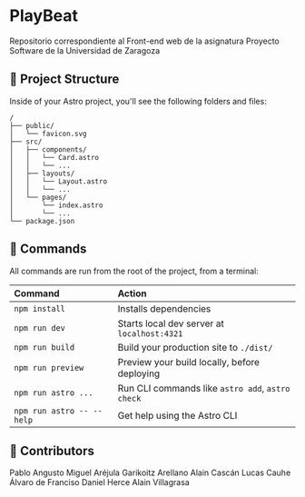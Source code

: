 # PlayBeat
Repositorio correspondiente al Front-end web de la asignatura Proyecto Software de la Universidad de Zaragoza

## 🚀 Project Structure

Inside of your Astro project, you'll see the following folders and files:

```text
/
├── public/
│   └── favicon.svg
├── src/
│   ├── components/
│   │   └── Card.astro
│   │   └── ...
│   ├── layouts/
│   │   └── Layout.astro
│   │   └── ...
│   └── pages/
│       └── index.astro
│       └── ...
└── package.json
```

## 🧞 Commands

All commands are run from the root of the project, from a terminal:

| Command                   | Action                                           |
| :------------------------ | :----------------------------------------------- |
| `npm install`             | Installs dependencies                            |
| `npm run dev`             | Starts local dev server at `localhost:4321`      |
| `npm run build`           | Build your production site to `./dist/`          |
| `npm run preview`         | Preview your build locally, before deploying     |
| `npm run astro ...`       | Run CLI commands like `astro add`, `astro check` |
| `npm run astro -- --help` | Get help using the Astro CLI                     |

## 👥 Contributors 
Pablo Angusto 
Miguel Aréjula 
Garikoitz Arellano
Alain Cascán
Lucas Cauhe
Álvaro de Franciso
Daniel Herce
Alain Villagrasa


